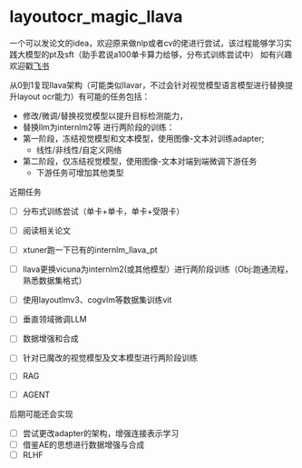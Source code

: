 # layoutocr_magic_llava

一个可以发论文的idea，欢迎原来做nlp或者cv的佬进行尝试，该过程能够学习实践大模型的pt及sft（助手君说a100单卡算力给够，分布式训练尝试中）
如有兴趣欢迎戳[飞书](https://applink.feishu.cn/client/message/link/open?token=AmRoW1l1AMABZfhqPKJAgAM%3D)

从0到1复现llava架构（可能类似llavar，不过会针对视觉模型语言模型进行替换提升layout ocr能力）有可能的任务包括：
- 修改/微调/替换视觉模型以提升目标检测能力，
- 替换llm为internlm2等
进行两阶段的训练：
- 第一阶段，冻结视觉模型和文本模型，使用图像-文本对训练adapter; 
     - 线性/非线性/自定义网络
- 第二阶段，仅冻结视觉模型，使用图像-文本对端到端微调下游任务
     -  下游任务可增加其他类型

近期任务
- [ ]  分布式训练尝试（单卡+单卡，单卡+受限卡）
- [ ]  阅读相关论文
- [ ]  xtuner跑一下已有的internlm_llava_pt
- [ ]  llava更换vicuna为internlm2(或其他模型）进行两阶段训练（Obj:跑通流程，熟悉数据集格式）
- [ ]  使用layoutlmv3、cogvlm等数据集训练vit
- [ ]  垂直领域微调LLM
- [ ]  数据增强和合成
- [ ]  针对已魔改的视觉模型及文本模型进行两阶段训练
- [ ]  RAG
- [ ]  AGENT


后期可能还会实现
- [ ]  尝试更改adapter的架构，增强连接表示学习
- [ ]  借鉴AE的思想进行数据增强与合成
- [ ]  RLHF
